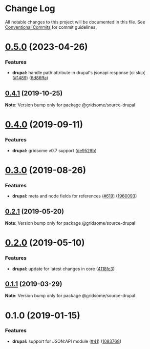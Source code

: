 # Change Log

All notable changes to this project will be documented in this file.
See [Conventional Commits](https://conventionalcommits.org) for commit guidelines.

# [0.5.0](https://github.com/gridsome/gridsome/tree/master/packages/source-drupal/compare/@gridsome/source-drupal@0.4.1...@gridsome/source-drupal@0.5.0) (2023-04-26)


### Features

* **drupal:** handle path attribute in drupal's jsonapi response [ci skip] ([#1489](https://github.com/gridsome/gridsome/tree/master/packages/source-drupal/issues/1489)) ([6d86ffa](https://github.com/gridsome/gridsome/tree/master/packages/source-drupal/commit/6d86ffaacf0852bbcc5a669d2b4570c7042e4526))





## [0.4.1](https://github.com/gridsome/gridsome/tree/master/packages/source-drupal/compare/@gridsome/source-drupal@0.4.0...@gridsome/source-drupal@0.4.1) (2019-10-25)

**Note:** Version bump only for package @gridsome/source-drupal





# [0.4.0](https://github.com/gridsome/gridsome/tree/master/packages/source-drupal/compare/@gridsome/source-drupal@0.3.0...@gridsome/source-drupal@0.4.0) (2019-09-11)


### Features

* **drupal:** gridsome v0.7 support ([de9526b](https://github.com/gridsome/gridsome/tree/master/packages/source-drupal/commit/de9526b))





# [0.3.0](https://github.com/gridsome/gridsome/tree/master/packages/source-drupal/compare/@gridsome/source-drupal@0.2.1...@gridsome/source-drupal@0.3.0) (2019-08-26)


### Features

* **drupal:** meta and node fields for references ([#619](https://github.com/gridsome/gridsome/tree/master/packages/source-drupal/issues/619)) ([1960093](https://github.com/gridsome/gridsome/tree/master/packages/source-drupal/commit/1960093))





## [0.2.1](https://github.com/gridsome/gridsome/tree/master/packages/source-drupal/compare/@gridsome/source-drupal@0.2.0...@gridsome/source-drupal@0.2.1) (2019-05-20)

**Note:** Version bump only for package @gridsome/source-drupal





# [0.2.0](https://github.com/gridsome/gridsome/tree/master/packages/source-drupal/compare/@gridsome/source-drupal@0.1.1...@gridsome/source-drupal@0.2.0) (2019-05-10)


### Features

* **drupal:** update for latest changes in core ([4118fc3](https://github.com/gridsome/gridsome/tree/master/packages/source-drupal/commit/4118fc3))





## [0.1.1](https://github.com/gridsome/gridsome/tree/master/packages/source-drupal/compare/@gridsome/source-drupal@0.1.0...@gridsome/source-drupal@0.1.1) (2019-03-29)

**Note:** Version bump only for package @gridsome/source-drupal





<a name="0.1.0"></a>
# 0.1.0 (2019-01-15)


### Features

* **drupal:** support for JSON:API module ([#41](https://github.com/gridsome/gridsome/tree/master/packages/source-drupal/issues/41)) ([1083768](https://github.com/gridsome/gridsome/tree/master/packages/source-drupal/commit/1083768))
